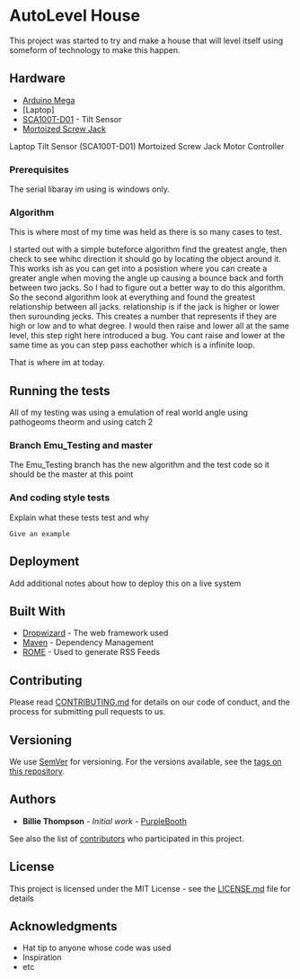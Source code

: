 # AutoLevel House

This project was started to try and make a house that will level itself using someform of technology to make this happen.

## Hardware
* [Arduino Mega](https://store.arduino.cc/arduino-mega-2560-rev3)
* [Laptop]
* [SCA100T-D01](https://www.murata.com/en-us/products/sensor/guide/sensorguide3/sensorguide/sca100t-d01) - Tilt Sensor
* [Mortoized Screw Jack](https://www.alibaba.com/showroom/motorized-screw-jack.html)

Laptop
Tilt Sensor (SCA100T-D01)
Mortoized Screw Jack
Motor Controller

### Prerequisites

The serial libaray im using is windows only.

### Algorithm

This is where most of my time was held as there is so many cases to test.

I started out with a simple buteforce algorithm find the greatest angle, then check to see whihc direction it should go by locating the object around it.
This works ish as you can get into a posistion where you can create a greater angle when moving the angle up causing a bounce back and forth between two jacks.
So I had to figure out a better way to do this algorithm.
So the second algorithm look at everything and found the greatest relationship between all jacks.
relationship is if the jack is higher or lower then surounding jecks. This creates a number that represents if they are high or low and to what degree.
I would then raise and lower all at the same level, this step right here introduced a bug.
You cant raise and lower at the same time as you can step pass eachother which is a infinite loop.

That is where im at today.

## Running the tests

All of my testing was using a emulation of real world angle using pathogeoms theorm and using catch 2

### Branch Emu_Testing and master

The Emu_Testing branch has the new algorithm and the test code so it should be the master at this point


### And coding style tests

Explain what these tests test and why

```
Give an example
```

## Deployment

Add additional notes about how to deploy this on a live system

## Built With

* [Dropwizard](http://www.dropwizard.io/1.0.2/docs/) - The web framework used
* [Maven](https://maven.apache.org/) - Dependency Management
* [ROME](https://rometools.github.io/rome/) - Used to generate RSS Feeds

## Contributing

Please read [CONTRIBUTING.md](https://gist.github.com/PurpleBooth/b24679402957c63ec426) for details on our code of conduct, and the process for submitting pull requests to us.

## Versioning

We use [SemVer](http://semver.org/) for versioning. For the versions available, see the [tags on this repository](https://github.com/your/project/tags). 

## Authors

* **Billie Thompson** - *Initial work* - [PurpleBooth](https://github.com/PurpleBooth)

See also the list of [contributors](https://github.com/your/project/contributors) who participated in this project.

## License

This project is licensed under the MIT License - see the [LICENSE.md](LICENSE.md) file for details

## Acknowledgments

* Hat tip to anyone whose code was used
* Inspiration
* etc
